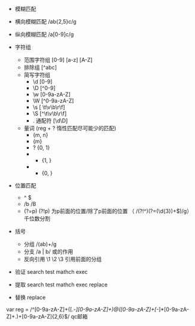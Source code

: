 - 模糊匹配
 - 横向模糊匹配 /ab{2,5}c/g
 - 纵向模糊匹配 /a[0-9]c/g
- 字符组
  - 范围字符组 [0-9] [a-z] [A-Z]
  - 排除组 [^abc]
  - 简写字符组
    - \d [0-9]
    - \D [^0-9]
    - \w [0-9a-zA-Z]
    - \W [^0-9a-zA-Z]
    - \s [ \t\v\b\r\f]
    - \S [^\t\v\b\r\f]
    - . 通配符 [\d\D]
  - 量词 (reg + ? 惰性匹配尽可能少的匹配)
    - {m, n}
    - {m}
    - ? {0, 1}
    - + {1, }
    - * {0, }
- 位置匹配
  - ^ $
  - /b /B
  - (?=p) (?!p) 为p前面的位置/除了p前面的位置 （ /(?!^)(?=(\d{3})+$)/g）千位数分割
- 括号
  - 分组  /(ab)+/g
  - 分支 /a | b/ 或的作用
  - 反向引用 \1 \2 \3 引用前面的分组


- 验证 search test mathch exec
- 提取 search test mathch exec replace
- 替换 replace




var reg =  /^[0-9a-zA-Z]+([\.\-_]*[0-9a-zA-Z]+)*@([0-9a-zA-Z]+[\-_]*[0-9a-zA-Z]+\.)+[0-9a-zA-Z]{2,6}$/  qc邮箱